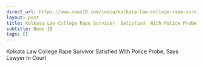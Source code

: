 ```yaml
---
direct_url: https://www.news18.com/india/kolkata-law-college-rape-survivor-satisfied-with-police-probe-says-lawyer-in-court-9431956.html
layout: post
title: Kolkata Law College Rape Survivor  Satisfied  With Police Probe, Says Lawyer In Court
subtitle: News 18
tags: []
---
```


Kolkata Law College Rape Survivor  Satisfied  With Police Probe, Says Lawyer In Court
